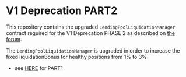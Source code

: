 # V1 Deprecation PART2

This repository contains the upgraded `LendingPoolLiquidationManager` contract required for the V1 Deprecation PHASE 2 as described on [the forum](https://governance.aave.com/t/temp-check-bgd-further-aave-v1-deprecation-strategy/15893/5).

The `LendingPoolLiquidationManager` is upgraded in order to increase the fixed liquidationBonus for healthy positions from 1% to 3%

- see [HERE](https://github.com/bgd-labs/v1-offboarding/tree/005cdb3f1db358f6aa3b71d59b218b12301e825e) for PART1
